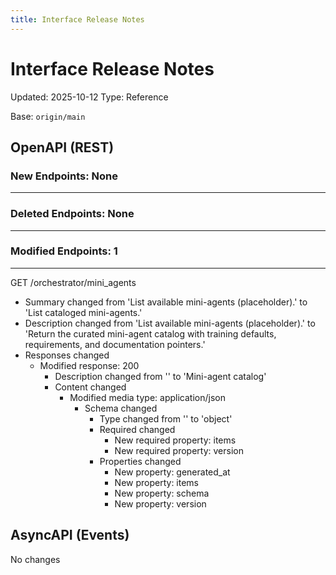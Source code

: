 ```yaml
---
title: Interface Release Notes
---
```


# Interface Release Notes
Updated: 2025-10-12
Type: Reference

Base: `origin/main`

## OpenAPI (REST)

### New Endpoints: None
-----------------------

### Deleted Endpoints: None
---------------------------

### Modified Endpoints: 1
-------------------------
GET /orchestrator/mini_agents
- Summary changed from 'List available mini-agents (placeholder).' to 'List cataloged mini-agents.'
- Description changed from 'List available mini-agents (placeholder).' to 'Return the curated mini-agent catalog with training defaults, requirements, and documentation pointers.'
- Responses changed
  - Modified response: 200
    - Description changed from '' to 'Mini-agent catalog'
    - Content changed
      - Modified media type: application/json
        - Schema changed
          - Type changed from '' to 'object'
          - Required changed
            - New required property: items
            - New required property: version
          - Properties changed
            - New property: generated_at
            - New property: items
            - New property: schema
            - New property: version

## AsyncAPI (Events)

No changes

